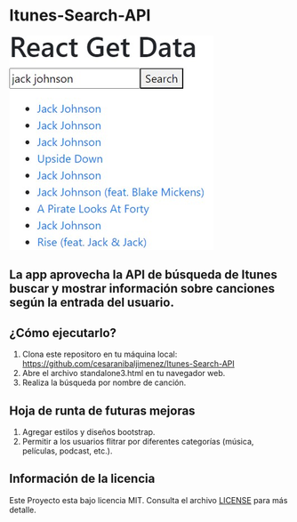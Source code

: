 # Itunes-Search-API
![ItunesAPI](https://github.com/cesaranibaljimenez/Itunes-Search-API/blob/main/ItunesAPI.jpg)
## La app aprovecha la API de búsqueda de Itunes buscar y mostrar información sobre canciones según la entrada del usuario.

## ¿Cómo ejecutarlo?
  1. Clona este repositoro en tu máquina local: https://github.com/cesaranibaljimenez/Itunes-Search-API
  2. Abre el archivo standalone3.html en tu navegador web.
  3. Realiza la búsqueda por nombre de canción.

## Hoja de runta de futuras mejoras

  1. Agregar estilos y diseños bootstrap.
  2. Permitir a los usuarios flitrar por diferentes categorías (música, películas, podcast, etc.).

## Información de la licencia
Este Proyecto esta bajo licencia MIT. Consulta el archivo [LICENSE](./LICENSE) para más detalle.
     
